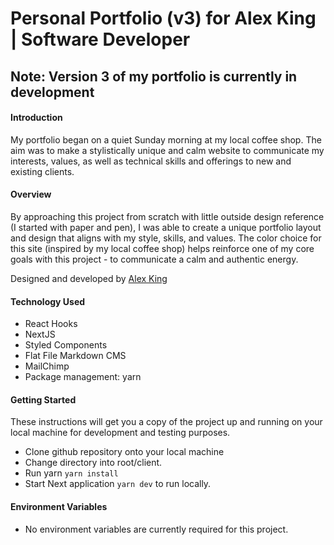 # Personal Portfolio (v3) for Alex King | Software Developer

## Note: Version 3 of my portfolio is currently in development

#### Introduction

My portfolio began on a quiet Sunday morning at my local coffee shop. The aim was to make a stylistically unique and calm website to communicate my interests, values, as well as technical skills and offerings to new and existing clients.

#### Overview

By approaching this project from scratch with little outside design reference (I started with paper and pen), I was able to create a unique portfolio layout and design that aligns with my style, skills, and values. The color choice for this site (inspired by my local coffee shop) helps reinforce one of my core goals with this project - to communicate a calm and authentic energy.

Designed and developed by [Alex King](https://github.com/alex-ak)

#### Technology Used

- React Hooks
- NextJS
- Styled Components
- Flat File Markdown CMS
- MailChimp
- Package management: yarn

#### Getting Started

These instructions will get you a copy of the project up and running on your local machine for development and testing purposes.

- Clone github repository onto your local machine
- Change directory into root/client.
- Run yarn `yarn install`
- Start Next application `yarn dev` to run locally.

#### Environment Variables

- No environment variables are currently required for this project.

<!-- ## Add environment variables - example .env template -->
